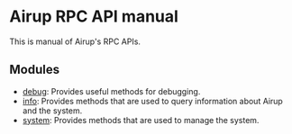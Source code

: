 # Airup RPC API manual
This is manual of Airup's RPC APIs.

## Modules
- [debug](debug.md): Provides useful methods for debugging.
- [info](info.md): Provides methods that are used to query information about Airup and the system.
- [system](system.md): Provides methods that are used to manage the system.
